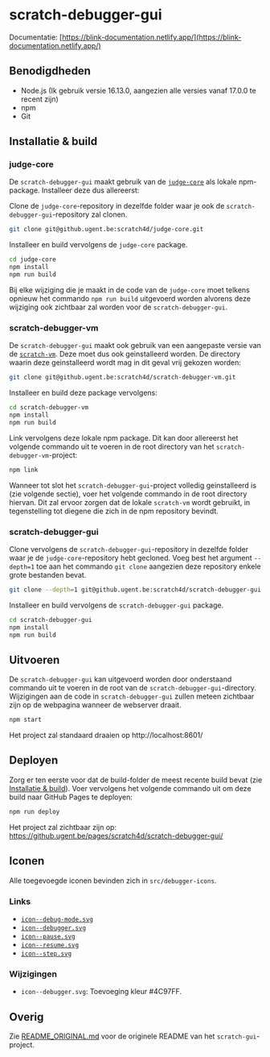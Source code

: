 # scratch-debugger-gui

Documentatie: [https://blink-documentation.netlify.app/](https://blink-documentation.netlify.app/)

## Benodigdheden
- Node.js (Ik gebruik versie 16.13.0, aangezien alle versies vanaf 17.0.0 te recent zijn)
- npm
- Git

## Installatie & build

### judge-core
De `scratch-debugger-gui` maakt gebruik van de [`judge-core`](https://github.ugent.be/scratch4d/judge-core) als lokale
npm-package. Installeer deze dus allereerst:

Clone de `judge-core`-repository in dezelfde folder waar je ook de `scratch-debugger-gui`-repository zal clonen.
```bash
git clone git@github.ugent.be:scratch4d/judge-core.git
```

Installeer en build vervolgens de `judge-core` package.
```bash
cd judge-core
npm install
npm run build
```

Bij elke wijziging die je maakt in de code van de `judge-core` moet telkens opnieuw het commando `npm run build`
uitgevoerd worden alvorens deze wijziging ook zichtbaar zal worden voor de `scratch-debugger-gui`.

### scratch-debugger-vm
De `scratch-debugger-gui` maakt ook gebruik van een aangepaste versie van de [`scratch-vm`](https://github.ugent.be/scratch4d/scratch-debugger-vm).
Deze moet dus ook geinstalleerd worden. De directory waarin deze geinstalleerd wordt mag in dit geval vrij gekozen
worden:

```bash
git clone git@github.ugent.be:scratch4d/scratch-debugger-vm.git
```

Installeer en build deze package vervolgens:
```bash
cd scratch-debugger-vm
npm install
npm run build
```

Link vervolgens deze lokale npm package. Dit kan door allereerst het volgende commando uit te voeren in de root
directory van het `scratch-debugger-vm`-project:
```bash
npm link
```

Wanneer tot slot het `scratch-debugger-gui`-project volledig geinstalleerd is (zie volgende sectie), voer het volgende
commando in de root directory hiervan. Dit zal ervoor zorgen dat de lokale `scratch-vm` wordt gebruikt, in tegenstelling
tot diegene die zich in de npm repository bevindt.

### scratch-debugger-gui
Clone vervolgens de `scratch-debugger-gui`-repository in dezelfde folder waar je de `judge-core`-repository hebt
gecloned. Voeg best het argument `--depth=1` toe aan het commando `git clone` aangezien deze repository enkele grote
bestanden bevat.

```bash
git clone --depth=1 git@github.ugent.be:scratch4d/scratch-debugger-gui.git
```

Installeer en build vervolgens de `scratch-debugger-gui` package.
```bash
cd scratch-debugger-gui
npm install
npm run build
```

## Uitvoeren
De `scratch-debugger-gui` kan uitgevoerd worden door onderstaand commando uit te voeren in de root van de
`scratch-debugger-gui`-directory. Wijzigingen aan de code in `scratch-debugger-gui` zullen meteen zichtbaar zijn op de
webpagina wanneer de webserver draait.

```bash
npm start
```

Het project zal standaard draaien op http://localhost:8601/

## Deployen
Zorg er ten eerste voor dat de build-folder de meest recente build bevat (zie
[Installatie & build](#installatie--build)). Voer vervolgens het volgende commando uit om deze build naar GitHub Pages
te deployen:

```bash
npm run deploy
```

Het project zal zichtbaar zijn op: https://github.ugent.be/pages/scratch4d/scratch-debugger-gui/

## Iconen
Alle toegevoegde iconen bevinden zich in `src/debugger-icons`.

### Links
- [`icon--debug-mode.svg`](https://www.iconfinder.com/icons/3671718/bug_icon)
- [`icon--debugger.svg`](https://www.iconfinder.com/icons/3671718/bug_icon)
- [`icon--pause.svg`](https://www.svgrepo.com/svg/176023/music-pause-button-pair-of-lines)
- [`icon--resume.svg`](https://www.svgrepo.com/svg/204978/play)
- [`icon--step.svg`](https://www.iconfinder.com/icons/1564530/arrow_next_share_direction_icon)

### Wijzigingen
- `icon--debugger.svg`: Toevoeging kleur #4C97FF.

## Overig
Zie [README_ORIGINAL.md](README_ORIGINAL.md) voor de originele README van het `scratch-gui`-project.
